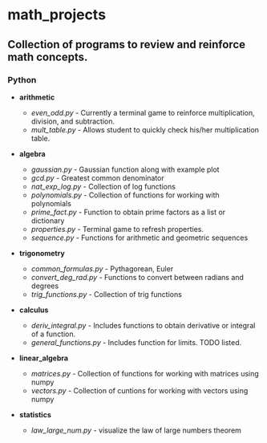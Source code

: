 # math_projects
## Collection of programs to review and reinforce math concepts.

### **Python**
* **arithmetic**
    * *even_odd.py* - Currently a terminal game to reinforce multiplication, division, and subtraction.
    * *mult_table.py* - Allows student to quickly check his/her multiplication table.

* **algebra**
    * *gaussian.py* - Gaussian function along with example plot
    * *gcd.py* - Greatest common denominator
    * *nat_exp_log.py* - Collection of log functions
    * *polynomials.py* - Collection of functions for working with polynomials
    * *prime_fact.py* - Function to obtain prime factors as a list or dictionary
    * *properties.py* - Terminal game to refresh properties.
    * *sequence.py* - Functions for arithmetic and geometric sequences

* **trigonometry**
    * *common_formulas.py* - Pythagorean, Euler
    * *convert_deg_rad.py* - Functions to convert between radians and degrees
    * *trig_functions.py* - Collection of trig functions

* **calculus**
    * *deriv_integral.py* - Includes functions to obtain derivative or integral of a function.
    * *general_functions.py* - Includes function for limits. TODO listed.

* **linear_algebra**
    * *matrices.py* - Collection of functions for working with matrices using numpy
    * *vectors.py* - Collection of cuntions for working with vectors using numpy

* **statistics**
    * *law_large_num.py* - visualize the law of large numbers theorem
